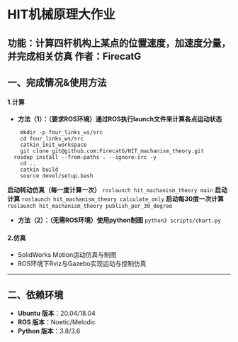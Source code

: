 # HIT机械原理大作业

**功能**：计算四杆机构上某点的位置速度，加速度分量，并完成相关仿真
**作者**：FirecatG
---
## 一、完成情况&使用方法

#### 1.计算
- **方法（1）：（要求ROS环境）通过ROS执行launch文件来计算各点运动状态**
```
	mkdir -p four_links_ws/src
	cd four_links_ws/src
	catkin_init_workspace
	git clone git@github.com:FirecatG/HIT_machanism_theory.git
  rosdep install --from-paths . --ignore-src -y
	cd ..
	catkin build
	source devel/setup.bash
```
  **启动转动仿真（每一度计算一次）**
	`roslaunch hit_machanism_theory main`
  **启动计算**
	`roslaunch hit_machanism_theory calculate_only`
  **启动每30度一次计算**
	`roslaunch hit_machanism_theory publish_per_30_degree`


- **方法（2）：（无需ROS环境）使用python制图**
	`python3 scripts/chart.py`

#### 2.仿真
- SolidWorks Motion运动仿真与制图
- ROS环境下Rviz与Gazebo实现运动与控制仿真

---

## 二、依赖环境
- **Ubuntu 版本**：20.04/18.04
- **ROS 版本**：Noetic/Melodic
- **Python 版本**：3.8/3.6
